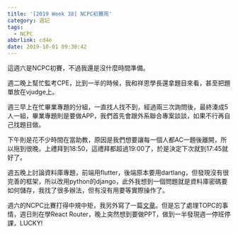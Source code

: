 ```yaml
---
title: '[2019 Week 38] NCPC初賽周'
category: 週記
tags:
  - NCPC
abbrlink: cd4e
date: 2019-10-01 09:38:42
---
```

這週六是NCPC初賽，不過我還是沒什麼時間準備。

週二晚上幫忙監考CPE，比到一半的時候，我和祥恩學長還拿題目來看，甚至把題單放在vjudge上。

週三早上在忙畢業專題的分組，一直找人找不到，經過兩三次詢問後，最終湊成5人一組，畢業專題則是要做APP，我們首先會跟外系聯合專案談談，如果不行再自己找題目做。

下午則是花不少時間在當助教，原因是我們想要讓每一個人都AC一題後離開，所以拖到很晚，上禮拜到18:50，這禮拜都超過19:00了，於是決定下次就到17:45就好了。

週五晚上討論資料庫專題，前端用flutter，後端原本要用dartlang，但發現沒有很完善的框架，所以改用python的django，此外我想到一個問題就是資料庫密碼要如何儲存，我找了很多辦法，但有沒有用要等實際操作了。

週六的NCPC比賽打得中規中矩，我另外寫了一篇[文章](../d03f/)。但是忘了處理TOPC的事情，週日則在學React Router，晚上突然想到要做PPT，做到一半發現週一停班停課，LUCKY!